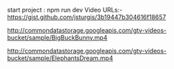 start project : npm run dev
Video URLs:- https://gist.github.com/jsturgis/3b19447b304616f18657


http://commondatastorage.googleapis.com/gtv-videos-bucket/sample/BigBuckBunny.mp4

http://commondatastorage.googleapis.com/gtv-videos-bucket/sample/ElephantsDream.mp4



